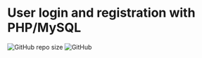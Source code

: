 # User login and registration with PHP/MySQL

![GitHub repo size](https://img.shields.io/github/repo-size/creator-solutions/register-login) ![GitHub](https://img.shields.io/github/license/creator-solutions/Register-Login)

